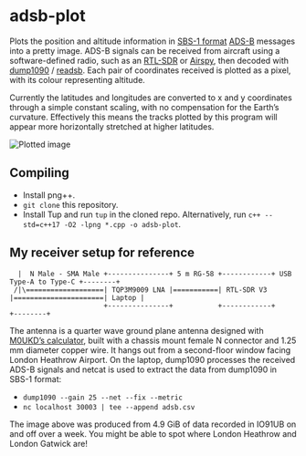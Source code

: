 # adsb-plot

Plots the position and altitude information in [SBS-1 format](http://woodair.net/sbs/article/barebones42_socket_data.htm) [ADS-B](https://www.sigidwiki.com/wiki/Automatic_Dependent_Surveillance-Broadcast_(ADS-B)) messages into a pretty image. ADS-B signals can be received from aircraft using a software-defined radio, such as an [RTL-SDR](https://rtl-sdr.com/) or [Airspy](https://airspy.com/), then decoded with [dump1090](https://github.com/flightaware/dump1090) / [readsb](https://github.com/Mictronics/readsb-protobuf). Each pair of coordinates received is plotted as a pixel, with its colour representing altitude.

Currently the latitudes and longitudes are converted to x and y coordinates through a simple constant scaling, with no compensation for the Earth’s curvature. Effectively this means the tracks plotted by this program will appear more horizontally stretched at higher latitudes.

![Plotted image](sample-io91ub.png)

## Compiling

- Install png++.
- `git clone` this repository.
- Install Tup and run `tup` in the cloned repo. Alternatively, run `c++ --std=c++17 -O2 -lpng *.cpp -o adsb-plot`.

## My receiver setup for reference

```
  |  N Male - SMA Male +---------------+ 5 m RG-58 +------------+ USB Type-A to Type-C +--------+
 /|\===================| TQP3M9009 LNA |===========| RTL-SDR V3 |======================| Laptop |
                       +---------------+           +------------+                      +--------+
```

The antenna is a quarter wave ground plane antenna designed with [M0UKD’s calculator](https://m0ukd.com/calculators/quarter-wave-ground-plane-antenna-calculator/), built with a chassis mount female N connector and 1.25 mm diameter copper wire. It hangs out from a second-floor window facing London Heathrow Airport. On the laptop, dump1090 processes the received ADS-B signals and netcat is used to extract the data from dump1090 in SBS-1 format:

- `dump1090 --gain 25 --net --fix --metric`
- `nc localhost 30003 | tee --append adsb.csv`

The image above was produced from 4.9 GiB of data recorded in IO91UB on and off over a week. You might be able to spot where London Heathrow and London Gatwick are!

